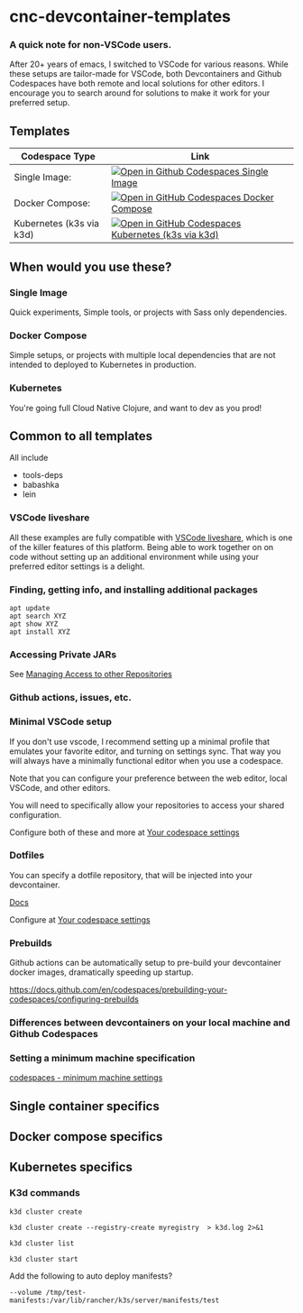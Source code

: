 # cnc-devcontainer-templates

### A quick note for non-VSCode users.

After 20+ years of emacs, I switched to VSCode for various reasons.  While these setups are tailor-made for VSCode, both
Devcontainers and Github Codespaces have both remote and local solutions for other editors. I encourage you to search
around for solutions to make it work for your preferred setup.

## Templates
| Codespace Type | Link |
| ---- | ---- |
| Single Image: | [![Open in Github Codespaces Single Image](https://github.com/codespaces/badge.svg)](https://codespaces.new/jwhitlark/cnc-devcontainer-templates?devcontainer_path=.devcontainer%2Fbasic-image%2Fdevcontainer.json) |
| Docker Compose: | [![Open in GitHub Codespaces Docker Compose](https://github.com/codespaces/badge.svg)](https://codespaces.new/jwhitlark/cnc-devcontainer-templates?devcontainer_path=.devcontainer%2Fbasic-compose%2Fdevcontainer.json) |
| Kubernetes (k3s via k3d) | [![Open in GitHub Codespaces Kubernetes (k3s via k3d)](https://github.com/codespaces/badge.svg)](https://codespaces.new/jwhitlark/cnc-devcontainer-templates?devcontainer_path=.devcontainer%2Fbasic-k3s%2Fdevcontainer.json) |

## When would you use these?

### Single Image
Quick experiments, Simple tools, or projects with Sass only dependencies.

### Docker Compose
Simple setups, or projects with multiple local dependencies that are not intended to deployed to Kubernetes in production.

### Kubernetes
You're going full Cloud Native Clojure, and want to dev as you prod!

## Common to all templates

All include

* tools-deps
* babashka
* lein

### VSCode liveshare

All these examples are fully compatible with [VSCode liveshare](https://code.visualstudio.com/learn/collaboration/live-share), which is one of the killer features of this platform.  Being able to work together on on code without setting up an additional environment while using your preferred editor settings is a delight.

### Finding, getting info, and installing additional packages

    apt update
    apt search XYZ
    apt show XYZ
    apt install XYZ

### Accessing Private JARs

See [Managing Access to other Repositories](https://docs.github.com/en/codespaces/managing-your-codespaces/managing-repository-access-for-your-codespaces)

### Github actions, issues, etc.

### Minimal VSCode setup

If you don't use vscode, I recommend setting up a minimal profile that emulates your favorite editor, and turning on settings sync.  That way you will always have a minimally functional editor when you use a codespace.

Note that you can configure your preference between the web editor, local VSCode, and other editors.

You will need to specifically allow your repositories to access your shared configuration.

Configure both of these and more at [Your codespace settings](https://github.com/settings/codespaces)

### Dotfiles

You can specify a dotfile repository, that will be injected into your devcontainer.

[Docs](https://docs.github.com/en/codespaces/customizing-your-codespace/personalizing-github-codespaces-for-your-account#dotfiles)

Configure at [Your codespace settings](https://github.com/settings/codespaces)

### Prebuilds

Github actions can be automatically setup to pre-build your devcontainer docker images, dramatically speeding up startup.

https://docs.github.com/en/codespaces/prebuilding-your-codespaces/configuring-prebuilds

### Differences between devcontainers on your local machine and Github Codespaces


### Setting a minimum machine specification

[codespaces - minimum machine settings](https://docs.github.com/en/enterprise-cloud@latest/codespaces/setting-up-your-project-for-codespaces/configuring-dev-containers/setting-a-minimum-specification-for-codespace-machines)

## Single container specifics
## Docker compose specifics
## Kubernetes specifics
### K3d commands

    k3d cluster create

    k3d cluster create --registry-create myregistry  > k3d.log 2>&1

    k3d cluster list

    k3d cluster start

Add the following to auto deploy manifests?

    --volume /tmp/test-manifests:/var/lib/rancher/k3s/server/manifests/test